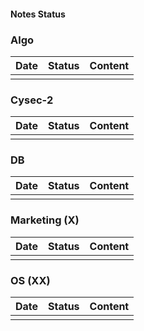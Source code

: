 #### Notes Status
### Algo 

| Date | Status | Content |
| ---- | ------ | ------- |
|      |        |         |

### Cysec-2 

| Date | Status | Content |
| ---- | ------ | ------- |
|      |        |         |
### DB

| Date | Status | Content |
| ---- | ------ | ------- |
|      |        |         |
### Marketing (X)

| Date | Status | Content |
| ---- | ------ | ------- |
|      |        |         |
### OS (XX)

| Date | Status | Content |
| ---- | ------ | ------- |
|      |        |         |
